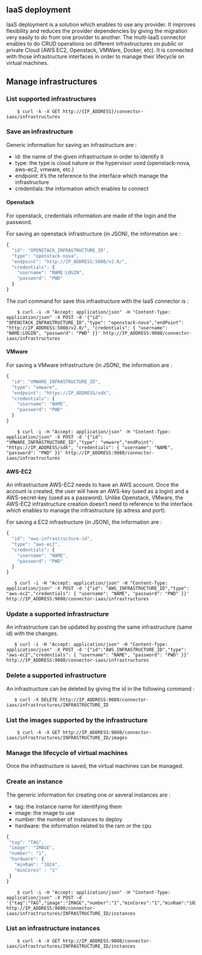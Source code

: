 ## IaaS deployment

   IaaS deployment is a solution which enables to use any provider. It improves flexibility and reduces the provider dependencies by giving the migration very easily to do from one provider to another.
   The multi-IaaS connector enables to do CRUD operations on different infrastructures on public or private Cloud (AWS EC2, Openstack, VMWare, Docker, etc). It is connected with those infrastructure interfaces in order to manage their lifecycle on virtual machines.

## Manage infrastructures

### List supported infrastructures
```
    $ curl -k -X GET http://{IP_ADDRESS}/connector-iaas/infrastructures
```

### Save an infrastructure 

Generic information for saving an infrastructure are :
- id: the name of the given infrastructure in order to identify it
- type: the type is cloud nature or the hypervisor used (openstack-nova, aws-ec2, vmware, etc.)
- endpoint: it’s the reference to the interface which manage the infrastructure    
- credentials: the information which enables to connect

#### Openstack

For openstack, credentials information are made of the login and the password.

For saving an openstack infrastructure (in JSON), the information are :

```javascript
{
  "id": "OPENSTACK_INFRASTRUCTURE_ID",
  "type": "openstack-nova",
  "endpoint": "http://IP_ADDRESS:5000/v2.0/",
  "credentials": {
    "username": "NAME:LOGIN",
    "password": "PWD"
  }
}
```

The curl command for save this infrastructure with the IaaS connector is :
```
    $ curl -i -H "Accept: application/json" -H "Content-Type: application/json" -X POST -d '{"id": "OPENSTACK_INFRASTRUCTURE_ID","type": "openstack-nova","endPoint": "http://IP_ADDRESS:5000/v2.0/", "credentials": { "username": "NAME:LOGIN", "password": "PWD" }}' http://IP_ADDRESS:9080/connector-iaas/infrastructures
```

#### VMware

For saving a VMware infrastructure (in JSON), the information are :

```javascript
{
  "id": "VMWARE_INFRASTRUCTURE_ID",
  "type": "vmware",
  "endpoint": "https://IP_ADDRESS/sdk",
  "credentials": {
    "username": "NAME",
    "password": "PWD"
  }
}
```

```
	$ curl -i -H "Accept: application/json" -H "Content-Type: application/json" -X POST -d '{"id": "VMWARE_INFRASTRUCTURE_ID","type": "vmware","endPoint": "https://IP_ADDRESS/sdk", "credentials": { "username": "NAME", "password": "PWD" }}' http://IP_ADDRESS:9080/connector-iaas/infrastructures
```

#### AWS-EC2
An infrastructure AWS-EC2 needs to have an AWS account. Once the account is created, the user will have an AWS-key (used as a login) and a AWS-secret-key (used as a password). Unlike Openstack, VMware, the AWS-EC2 infrastructure creation doesn’t need to reference to the interface which enables to manage the infrastructure (ip adress and port). 

For saving a EC2 infrastructure (in JSON), the information are :

```javascript
{
  "id": "aws-infrastructure-id",
  "type": "aws-ec2",
  "credentials": {
    "username": "NAME",
    "password": "PWD"
  }
}
```

```
   $ curl -i -H "Accept: application/json" -H "Content-Type: application/json" -X POST -d '{"id": "AWS_INFRASTRUCTURE_ID","type": "aws-ec2","credentials": { "username": "NAME", "password": "PWD" }}' http://IP_ADDRESS:9080/connector-iaas/infrastructures
```

### Update a supported infrastructure

An infrastructure can be updated by posting the same infrastructure (same id) with the changes.

```
   $ curl -i -H "Accept: application/json" -H "Content-Type: application/json" -X POST -d '{"id":"AWS_INFRASTRUCTURE_ID","type": "aws-ec2","credentials": { "username": "NAME", "password": "PWD" }}' http://IP_ADDRESS:9080/connector-iaas/infrastructures
```

### Delete a supported infrastructure

An infrastructure can be deleted by giving the id in the following command :

```
   $ curl -X DELETE http://IP_ADDRESS:9080/connector-iaas/infrastructures/INFRASTRUCTURE_ID
```
### List the images supported by the infrastructure

```
    $ curl -k -X GET http://IP_ADDRESS:9080/connector-iaas/infrastructures/INFRASTRUCTURE_ID/images
```

### Manage the lifecycle of virtual machines
Once the infrastructure is saved, the virtual machines can be managed.

### Create an instance
The generic information for creating one or several instances are :
- tag: the instance name for identifying them
- image: the image to use
- number: the number of instances to deploy
- hardware: the information related to the ram or the cpu

```javascript
{
 "tag": "TAG",
 "image": "IMAGE",
 "number": "1",
 "hardware": {
   "minRam": "1024",
   "minCores" : "1"
 }
}
```
```
	$ curl -i -H "Accept: application/json" -H "Content-Type: application/json" -X POST -d '{"tag":"TAG","image":"IMAGE","number":"1","minCores":"1","minRam":"1024"}' http://IP_ADDRESS:9080/connector-iaas/infrastructures/INFRASTRUCTURE_ID/instances
```

### List an infrastructure instances
```
    $ curl -k -X GET http://IP_ADDRESS:9080/connector-iaas/infrastructures/INFRASTRUCTURE_ID/instances
```




